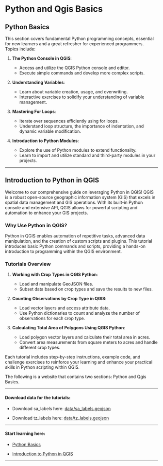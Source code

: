 # Python and Qgis Basics



## Python Basics

This section covers fundamental Python programming concepts, essential for new learners and a great refresher for experienced programmers. Topics include:

1. **The Python Console in QGIS**:
   - Access and utilize the QGIS Python console and editor.
   - Execute simple commands and develop more complex scripts.

2. **Understanding Variables**:
   - Learn about variable creation, usage, and overwriting.
   - Interactive exercises to solidify your understanding of variable management.

3. **Mastering For Loops**:
   - Iterate over sequences efficiently using for loops.
   - Understand loop structure, the importance of indentation, and dynamic variable modification.

4. **Introduction to Python Modules**:
   - Explore the use of Python modules to extend functionality.
   - Learn to import and utilize standard and third-party modules in your projects.

---

## Introduction to Python in QGIS

Welcome to our comprehensive guide on leveraging Python in QGIS! QGIS is a robust open-source geographic information system (GIS) that excels in spatial data management and GIS operations. With its built-in Python console and extensive API, QGIS allows for powerful scripting and automation to enhance your GIS projects.

### Why Use Python in QGIS?
Python in QGIS enables automation of repetitive tasks, advanced data manipulation, and the creation of custom scripts and plugins. This tutorial introduces basic Python commands and scripts, providing a hands-on introduction to programming within the QGIS environment.


### Tutorials Overview

1. **Working with Crop Types in QGIS Python**:
   - Load and manipulate GeoJSON files.
   - Subset data based on crop types and save the results to new files.

2. **Counting Observations by Crop Type in QGIS**:
   - Load vector layers and access attribute data.
   - Use Python dictionaries to count and analyze the number of observations for each crop type.

3. **Calculating Total Area of Polygons Using QGIS Python**:
   - Load polygon vector layers and calculate their total area in acres.
   - Convert area measurements from square meters to acres and handle different crop types.

Each tutorial includes step-by-step instructions, example code, and challenge exercises to reinforce your learning and enhance your practical skills in Python scripting within QGIS.

The following is a website that contains two sections: Python and Qgis Basics. 

--- 
#### Download data for the tutorials:

- Download sa_labels here: [data/sa_labels.geojson](https://github.com/mmann1123/YM_Conference_Thailand/blob/c900e67a0df2d8a254330e66a8bf4bc6e637d741/data/sa_labels.geojson)

- Download tz_labels here: [data/tz_labels.geojson](https://github.com/mmann1123/YM_Conference_Thailand/blob/c900e67a0df2d8a254330e66a8bf4bc6e637d741/data/tz_labels.geojson)

---

#### Start learning here:

- [Python Basics](https://mmann1123.github.io/YM_Conference_Thailand/python_basics.html)

- [Introduction to Python in QGIS](https://mmann1123.github.io/YM_Conference_Thailand/QGIS_python.html)

---

